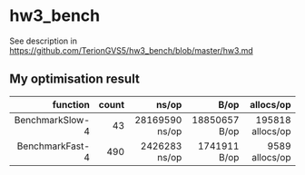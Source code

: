 # hw3_bench
See description in https://github.com/TerionGVS5/hw3_bench/blob/master/hw3.md
## My optimisation result
| function | count | ns/op | B/op | allocs/op |
| ---: | ---: | ---: | ---: | ---: |
| BenchmarkSlow-4       |         43    |       28169590 ns/op    |     18850657 B/op   |   195818 allocs/op  | 
| BenchmarkFast-4       |       490     |       2426283 ns/op     |     1741911 B/op    |    9589 allocs/op   | 
